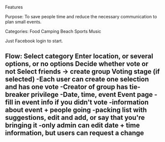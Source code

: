 Features

Purpose: To save people time and reduce the necessary communication to plan small events. 

Categories:
Food
Camping
Beach 
Sports
Music

Just Facebook login to start. 

Flow:
Select category
Enter location, or several options, or no options
Decide whether vote or not
Select friends -> create group
Voting stage (if selected)
-Each user can create one selection and has one vote
-Creator of group has tie-breaker privilege
-Date, time, event
Event page
-fill in event info if you didn't vote
-information about event + people going
-packing list with suggestions, edit and add, or say that you're bringing it
-only admin can edit date + time information, but users can request a change
-

